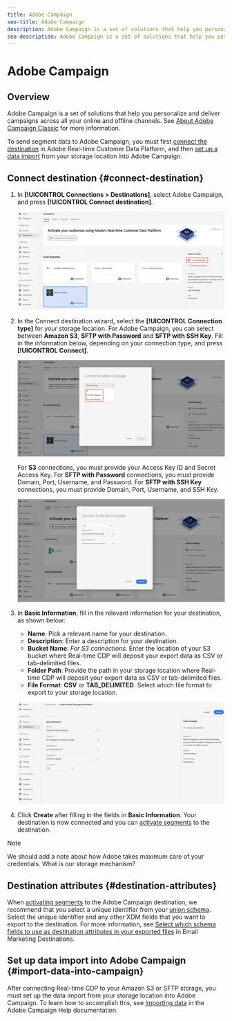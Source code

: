 ```yaml
---
title: Adobe Campaign
seo-title: Adobe Campaign
description: Adobe Campaign is a set of solutions that help you personalize and deliver campaigns across all your online and offline channels.
seo-description: Adobe Campaign is a set of solutions that help you personalize and deliver campaigns across all your online and offline channels.
---
```


# Adobe Campaign

## Overview

Adobe Campaign is a set of solutions that help you personalize and deliver campaigns across all your online and offline channels. See [About Adobe Campaign Classic](https://docs.adobe.com/content/help/en/campaign-classic/using/getting-started/starting-with-adobe-campaign/about-adobe-campaign-classic.html) for more information.

To send segment data to Adobe Campaign, you must first [connect the destination](#connect-destination) in Adobe Real-time Customer Data Platform, and then [set up a data import](#import-data-into-campaign) from your storage location into Adobe Campaign.

## Connect destination {#connect-destination}

1. In **[!UICONTROL Connections > Destinations]**, select Adobe Campaign, and press **[!UICONTROL Connect destination]**.

    ![Connect to adobe campaign](/help/rtcdp/destinations/assets/connect-adobe-campaign.png)

1. In the Connect destination wizard, select the **[!UICONTROL Connection type]** for your storage location. For Adobe Campaign, you can select between **Amazon S3**, **SFTP with Password** and **SFTP with SSH Key**. Fill in the information below, depending on your connection type, and press **[!UICONTROL Connect]**.

    ![Set up Campaign wizard](/help/rtcdp/destinations/assets/adobe-campaign-wizard.png)

    For **S3** connections, you must provide your Access Key ID and Secret Access Key. 
    For **SFTP with Password** connections, you must provide Domain, Port, Username, and Password.
    For **SFTP with SSH Key** connections, you must provide Domain, Port, Username, and SSH Key.

    ![Fill in Campaign information](/help/rtcdp/destinations/assets/adobe-campaign-step2.png)

1. In **Basic Information**, fill in the relevant information for your destination, as shown below:
   * **Name**: Pick a relevant name for your destination.
   * **Description**: Enter a description for your destination.
   * **Bucket Name**: *For S3 connections*. Enter the location of your S3 bucket where Real-time CDP will deposit your export data as CSV or tab-delimited files. 
   * **Folder Path**: Provide the path in your storage location where Real-time CDP will deposit your export data as CSV or tab-delimited files.
   * **File Format**: **CSV** or **TAB_DELIMITED**. Select which file format to export to your storage location. 

    ![Campaign basic information](/help/rtcdp/destinations/assets/adobe-campaign-basic-information.png)

1. Click **Create** after filling in the fields in **Basic Information**. Your destination is now connected and you can [activate segments](/help/rtcdp/destinations/activate-destinations.md) to the destination.

>[!NOTE]
>
>We should add a note about how Adobe takes maximum care of your credentials. What is our storage mechanism?

## Destination attributes {#destination-attributes}

When [activating segments](/help/rtcdp/destinations/activate-destinations.md) to the Adobe Campaign destination, we recommend that you select a unique identifier from your [union schema](https://www.adobe.io/apis/experienceplatform/home/profile-identity-segmentation/profile-identity-segmentation-services.html#!api-specification/markdown/narrative/technical_overview/unified_profile_architectural_overview/unified_profile_architectural_overview.md). Select the unique identifier and any other XDM fields that you want to export to the destination. For more information, see [Select which schema fields to use as destination attributes in your exported files](/help/rtcdp/destinations/email-marketing-destinations.md#destination-attributes) in Email Marketing Destinations. 


## Set up data import into Adobe Campaign {#import-data-into-campaign}

After connecting Real-time CDP to your Amazon S3 or SFTP storage, you must set up the data import from your storage location into Adobe Campaign. To learn how to accomplish this, see [Importing data](https://docs.adobe.com/content/help/en/campaign-classic/using/automating-with-workflows/general-operation/importing-data.html) in the Adobe Campaign Help documentation.